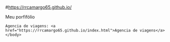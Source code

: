 #https://rrcamargo65.github.io/

<!doctype html>

 <head>
  <title></title>
  </head>
  <body>
    Meu porfifólio
    
    Agencia de viagens: <a href="https://rrcamargo65.github.io/index.html">Agencia de viagens</a>
    </body>
</html>
